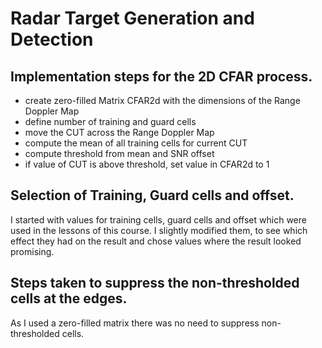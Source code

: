# Radar Target Generation and Detection

## Implementation steps for the 2D CFAR process.

* create zero-filled Matrix CFAR2d with the dimensions of the Range Doppler Map
* define number of training and guard cells
* move the CUT across the Range Doppler Map
* compute the mean of all training cells for current CUT
* compute threshold from mean and SNR offset
* if value of CUT is above threshold, set value in CFAR2d to 1

## Selection of Training, Guard cells and offset.

I started with values for training cells, guard cells and offset which were used in the lessons of this course. I slightly modified them, to see which effect they had on the result and chose values where the result looked promising.

## Steps taken to suppress the non-thresholded cells at the edges.

As I used a zero-filled matrix there was no need to suppress non-thresholded cells.
